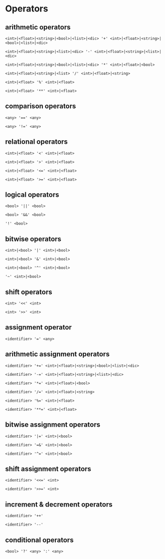 # Operators

## arithmetic operators
```
<int>|<float>|<string>|<bool>|<list>|<dic> '+' <int>|<float>|<string>|<bool>|<list>|<dic>
```
```
<int>|<float>|<string>|<list>|<dic> '-' <int>|<float>|<string>|<list>|<dic>
```
```
<int>|<float>|<string>|<bool>|<list>|<dic> '*' <int>|<float>|<bool>
```
```
<int>|<float>|<string>|<list> '/' <int>|<float>|<string>
```
```
<int>|<float> '%' <int>|<float>
```
```
<int>|<float> '**' <int>|<float>
```

## comparison operators
```
<any> '==' <any>
```
```
<any> '!=' <any>
```

## relational operators
```
<int>|<float> '<' <int>|<float>
```
```
<int>|<float> '>' <int>|<float>
```
```
<int>|<float> '<=' <int>|<float>
```
```
<int>|<float> '>=' <int>|<float>
```

## logical operators
```
<bool> '||' <bool>
```
```
<bool> '&&' <bool>
```
```
'!' <bool>
```

## bitwise operators
```
<int>|<bool> '|' <int>|<bool>
```
```
<int>|<bool> '&' <int>|<bool>
```
```
<int>|<bool> '^' <int>|<bool>
```
```
'~' <int>|<bool>
```

## shift operators
```
<int> '<<' <int>
```
```
<int> '>>' <int>
```

## assignment operator
```
<identifier> '=' <any>
```

## arithmetic assignment operators
```
<identifier> '+=' <int>|<float>|<string>|<bool>|<list>|<dic>
```
```
<identifier> '-=' <int>|<float>|<string>|<list>|<dic>
```
```
<identifier> '*=' <int>|<float>|<bool>
```
```
<identifier> '/=' <int>|<float>|<string>
```
```
<identifier> '%=' <int>|<float>
```
```
<identifier> '**=' <int>|<float>
```

## bitwise assignment operators
```
<identifier> '|=' <int>|<bool>
```
```
<identifier> '=&' <int>|<bool>
```
```
<identifier> '^=' <int>|<bool>
```

## shift assignment operators
```
<identifier> '<<=' <int>
```
```
<identifier> '>>=' <int>
```

## increment & decrement operators
```
<identifier> '++'
```
```
<identifier> '--'
```

## conditional operators
```
<bool> '?' <any> ':' <any>
```
